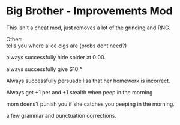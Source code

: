 # Big Brother - Improvements Mod

This isn't a cheat mod, just removes a lot of the grinding and RNG.


Other:  
tells you where alice cigs are (probs dont need?)

always successfully hide spider at 0:00.

always successfully give $10 ^

Always successfully persuade lisa that her homework is incorrect.

Always get +1 per and +1 stealth when peep in the morning

mom doens't punish you if she catches you peeping in the morning.

a few grammar and punctuation corrections.
